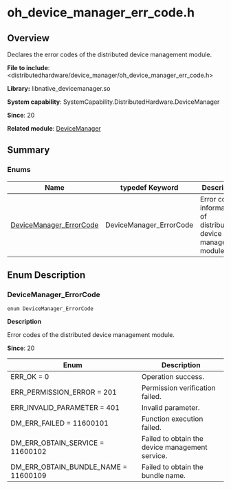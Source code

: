 # oh_device_manager_err_code.h

## Overview

Declares the error codes of the distributed device management module.

**File to include**: <distributedhardware/device_manager/oh_device_manager_err_code.h> 

**Library:** libnative_devicemanager.so

**System capability**: SystemCapability.DistributedHardware.DeviceManager

**Since**: 20

**Related module**: [DeviceManager](capi-devicemanager.md)

## Summary

### Enums

| Name| typedef Keyword| Description|
| -- | -- | -- |
| [DeviceManager_ErrorCode](#devicemanager_errorcode) | DeviceManager_ErrorCode | Error code information of distributed device management module.|

## Enum Description

### DeviceManager_ErrorCode

```
enum DeviceManager_ErrorCode
```

**Description**

Error codes of the distributed device management module.

**Since**: 20

| Enum| Description|
| -- | -- |
| ERR_OK = 0 | Operation success.|
| ERR_PERMISSION_ERROR = 201 | Permission verification failed.|
| ERR_INVALID_PARAMETER = 401 | Invalid parameter.|
| DM_ERR_FAILED = 11600101 | Function execution failed.|
| DM_ERR_OBTAIN_SERVICE = 11600102 | Failed to obtain the device management service.|
| DM_ERR_OBTAIN_BUNDLE_NAME = 11600109 | Failed to obtain the bundle name.|
